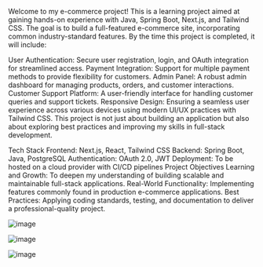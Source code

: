Welcome to my e-commerce project! This is a learning project aimed at gaining hands-on experience with Java, Spring Boot, Next.js, and Tailwind CSS. The goal is to build a full-featured e-commerce site, incorporating common industry-standard features. By the time this project is completed, it will include:

User Authentication: Secure user registration, login, and OAuth integration for streamlined access.
Payment Integration: Support for multiple payment methods to provide flexibility for customers.
Admin Panel: A robust admin dashboard for managing products, orders, and customer interactions.
Customer Support Platform: A user-friendly interface for handling customer queries and support tickets.
Responsive Design: Ensuring a seamless user experience across various devices using modern UI/UX practices with Tailwind CSS.
This project is not just about building an application but also about exploring best practices and improving my skills in full-stack development.


Tech Stack
Frontend: Next.js, React, Tailwind CSS
Backend: Spring Boot, Java, PostgreSQL
Authentication: OAuth 2.0, JWT
Deployment: To be hosted on a cloud provider with CI/CD pipelines
Project Objectives
Learning and Growth: To deepen my understanding of building scalable and maintainable full-stack applications.
Real-World Functionality: Implementing features commonly found in production e-commerce applications.
Best Practices: Applying coding standards, testing, and documentation to deliver a professional-quality project.

![image](https://github.com/user-attachments/assets/da0745a9-e0b0-44fa-bacf-13f745885df3)

![image](https://github.com/user-attachments/assets/d667302a-a17e-4fe3-8010-831469585501)

![image](https://github.com/user-attachments/assets/dee54397-12f1-4ff4-9b67-e623e63c34d3)
